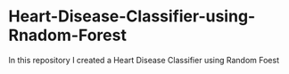 # Heart-Disease-Classifier-using-Rnadom-Forest
In this repository I created a Heart Disease Classifier using Random Foest
